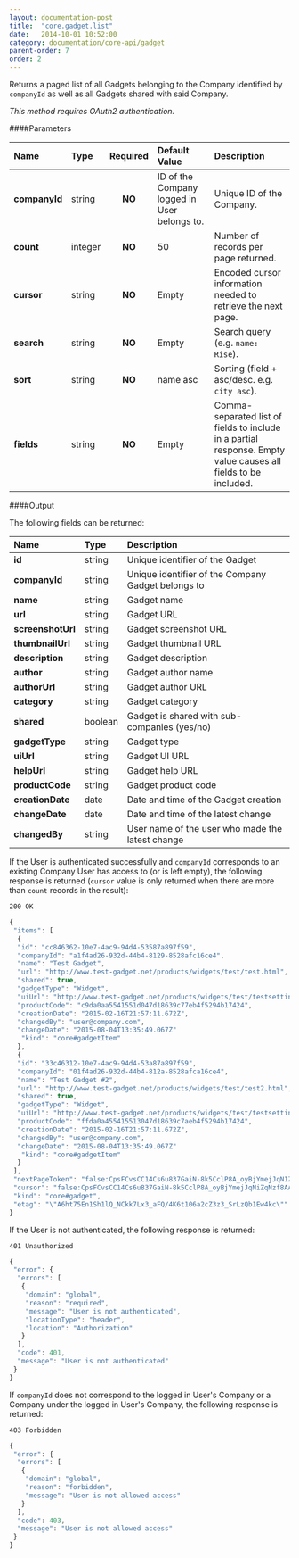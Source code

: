 ```yaml
---
layout: documentation-post
title:  "core.gadget.list"
date:   2014-10-01 10:52:00
category: documentation/core-api/gadget
parent-order: 7
order: 2
---
```


Returns a paged list of all Gadgets belonging to the Company identified by `companyId` as well as all Gadgets shared with said Company.

*This method requires OAuth2 authentication.*

####Parameters

| Name    | Type   | Required | Default Value | Description |
|:--------|:-------|:--------:|:--------------|:------------|
| **companyId**  | string |  **NO**  | ID of the Company logged in User belongs to. | Unique ID of the Company. |
| **count**  | integer |  **NO**  | 50 | Number of records per page returned. |
| **cursor**  | string |  **NO**  | Empty | Encoded cursor information needed to retrieve the next page. |
| **search**  | string |  **NO**  | Empty | Search query (e.g. `name: Rise`). |
| **sort**  | string |  **NO**  | name asc | Sorting (field + asc/desc. e.g. `city asc`). |
| **fields**  | string |  **NO**  | Empty | Comma-separated list of fields to include in a partial response. Empty value causes all fields to be included. |

####Output

The following fields can be returned:

| Name    | Type   | Description |
|:--------|:-------|:------------|
| **id**  | string | Unique identifier of the Gadget |
| **companyId**  | string | Unique identifier of the Company Gadget belongs to|
| **name**  | string | Gadget name |
| **url**  | string | Gadget URL |
| **screenshotUrl**  | string | Gadget screenshot URL  |
| **thumbnailUrl**  | string | Gadget thumbnail URL |
| **description**  | string | Gadget description |
| **author**  | string | Gadget author name |
| **authorUrl**  | string | Gadget author URL |
| **category**  | string | Gadget category |
| **shared**  | boolean | Gadget is shared with sub-companies (yes/no) |
| **gadgetType**  | string | Gadget type |
| **uiUrl**  | string | Gadget UI URL |
| **helpUrl**  | string | Gadget help URL |
| **productCode**  | string | Gadget product code |
| **creationDate**  | date | Date and time of the Gadget creation |
| **changeDate**  | date | Date and time of the latest change |
| **changedBy**  | string | User name of the user who made the latest change |


If the User is authenticated successfully and `companyId` corresponds to an existing Company User has access to (or is left empty), the following response is returned (`cursor` value is only returned when there are more than `count` records in the result):

```200 OK```

```javascript
{
 "items": [
  {
  "id": "cc846362-10e7-4ac9-94d4-53587a897f59",
  "companyId": "a1f4ad26-932d-44b4-8129-8528afc16ce4",
  "name": "Test Gadget",
  "url": "http://www.test-gadget.net/products/widgets/test/test.html",
  "shared": true,
  "gadgetType": "Widget",
  "uiUrl": "http://www.test-gadget.net/products/widgets/test/testsettings.html",
  "productCode": "c9da0aa5541551d047d18639c77eb4f5294b17424",
  "creationDate": "2015-02-16T21:57:11.672Z",
  "changedBy": "user@company.com",
  "changeDate": "2015-08-04T13:35:49.067Z"
   "kind": "core#gadgetItem"
  },
  {
  "id": "33c46312-10e7-4ac9-94d4-53a87a897f59",
  "companyId": "01f4ad26-932d-44b4-812a-8528afca16ce4",
  "name": "Test Gadget #2",
  "url": "http://www.test-gadget.net/products/widgets/test/test2.html",
  "shared": true,
  "gadgetType": "Widget",
  "uiUrl": "http://www.test-gadget.net/products/widgets/test/testsettings2.html",
  "productCode": "ffda0a455415513047d18639c7aeb4f5294b17424",
  "creationDate": "2015-02-16T21:57:11.672Z",
  "changedBy": "user@company.com",
  "changeDate": "2015-08-04T13:35:49.067Z"
   "kind": "core#gadgetItem"
  }
 ],
 "nextPageToken": "false:CpsFCvsCC14Cs6u837GaiN-8k5CclP8A_oyBjYmejJqN1ZqNzf8AAP90baCgmYuMoKD_AAD_XZ6Pj5qRmJaRmv8AAP9zdG2WkZuah_8AAP9dnJCRi5qRi9GYnpuYmouM_wAA_3N0bZuQnKC112_8AAP9dyJqZzZ2ayszSyszNmdLLzcbP0p3IyMnSnsvNycrGzM3Mz8zO_wAA_3N_yJqZzZ2ayszSyszNmdLLzcbP0p3IyMnSnsvNycrGzM3Mz8zO_wAA__8A_v_-_4yBjYmejJqNiZ1Nzf8AdG2goJmLjKCg_wBdno-PmpGYlpGa_wBzdG2WkZuah_8AXZyQkYuakYvRmJ6bmJqLjP8Ac1Rtm5CcoJab_wBdyJqZzZ2ayszSyszNmdLLzcbP0p3IyMnSnsvNycrGzM3Mz8zO_wBzf8iamc2dmsrM0srMzZnSy83Gz9KdyMjJ0p7LzcnKxszNzM_Mzv8A__4QMiEE3QSQHTwbGVAAWgsJ6zRqtYJfCHEQARINRG9jdW1lbnRJbmRleBq9AShBTkQgKElTICJjdXN0b21lcl9uYW1lIiAiYXBwZW5naW5lIikgKElTICJncm9uYW1lIiAic35ydmFzZXJ21XIyIikgKElTICJuYW1lc3BhY2UiICIiKSAoSVMgImluZGV4X25hbWUiICJjb250ZW50LmdhZGdldHMiKSAoSVMgInJhdG9tX2NvbXBhbnlJZCIgImYxMTRhZDI2LTk0OWQtNDRiNC04N2U5LTg1MjhhZmM3NmNlNCIpKToWChAoVCAic3RleHRfbmFtZSIpEAAiAEoZCAA6EmJ0aV9nZW5lcmljX3Njb3JlckDoB1IZCgwoTiBvcmRlcl9pZCkQARkAAAAAAADw_w",
 "cursor": "false:CpsFCvsCC14Cs6u837GaiN-8k5CclP8A_oyBjYmejJqNiZqNzf8AAP90baCgmYuMoKD_AAD_XZ6Pj5qRmJaRmv8AAP9zdG2WkZuah_8AAP9dnJCRi5qRi9GYnpuYmouM_wAA_3N0bZuQnKCWm_8AAP9dyJqZzZ2ayszSy1zNmdLLzcbP0p3IyMnSnsvNycrGzM3Mz8zO_wAA_3N_yJqZzZ2ayszSyszNmdLLzcbP0p3IyMnSnsvNycrGzM3Mz8zO_wAA__8A_v_-_4yBjYmejJqNiZqNzf8AdG2goJmLjKCg_wBdno-PmpGYlpGa_wBzdG2WkZuah_8AXZyQkYuakYvRmJ6bmJqLjP8Ac3Rtm5CcoJab_wBdyJqZzZ2ayszSyszNmdLLzcbP0p3I1MnSnsvNycrGzM3Mz8zO_wBzf8iamc2dmsrM0srMzZnSy83Gz9KdyMjJ0p7Lz3KxszNzM_Mzv8A__4QMiEE3QSQHTwbGVAAWgsJ6zRqtYJfCHEQ1RINRG9jdW1lbnRJbmRleBq9AShBTkQgKElTICJjdXN0b21l9uYW1lIiAiYXBwZW5naW5lIikgKElTICJncm91cF9uYW1lIiAic35ydmFzZXJ2ZXIyIikgKElTICJuYW1lc3BhY2UiICIiKSAoSVMgImluZGV4X25hbWUiICJjb250ZW50L1dhZGdldHMiKSAoSVMgInJhdG9tX2NvbXBhbnlJZCIgImYxMTRhZDI2LTk0OWQtNDRiNC04N2U5LTg1MjhhZmM3NmNlNCIpKToWChAoVCAic3RleHRfbmFtZSIpEAAiAEoZCAA6EmJ0aV9nZ15lcmljX3Njb3JlckDoB1IZCgwoTiBvcmRlcl9pZCkQARkA1AAAAADw_w",
 "kind": "core#gadget",
 "etag": "\"A6ht75En1Sh1lQ_NCkk7Lx3_aFQ/4K6t106a2cZ3z3_SrLzQb1Ew4kc\""
}
```

If the User is not authenticated, the following response is returned:

```401 Unauthorized```

```javascript
{
 "error": {
  "errors": [
   {
    "domain": "global",
    "reason": "required",
    "message": "User is not authenticated",
    "locationType": "header",
    "location": "Authorization"
   }
  ],
  "code": 401,
  "message": "User is not authenticated"
 }
}
```

If `companyId` does not correspond to the logged in User's Company or a Company under the logged in User's Company, the following response is returned:

```403 Forbidden```

```javascript
{
 "error": {
  "errors": [
   {
    "domain": "global",
    "reason": "forbidden",
    "message": "User is not allowed access"
   }
  ],
  "code": 403,
  "message": "User is not allowed access"
 }
}
```

